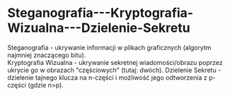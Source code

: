 # Steganografia---Kryptografia-Wizualna---Dzielenie-Sekretu
Steganografia  - ukrywanie informacji w plikach graficznych (algorytm najmniej znaczącego bitu).  
Kryptografia Wizualna - ukrywanie sekretnej wiadomości/obrazu poprzez ukrycie go w obrazach "częściowych" (tutaj: dwóch). 
Dzielenie Sekretu -  dzielenie tajnego klucza na n-części i możliwość jego odtworzenia z p-części (gdzie n>p).
